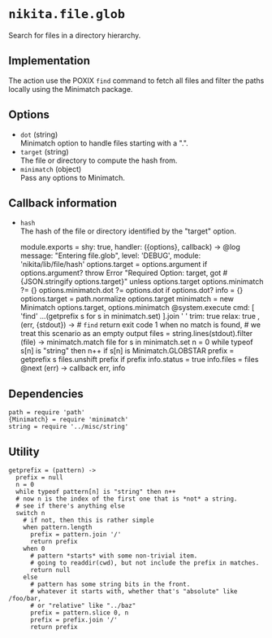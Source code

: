 
# `nikita.file.glob`

Search for files in a directory hierarchy.

## Implementation

The action use the POXIX `find` command to fetch all files and filter the
paths locally using the Minimatch package.

## Options

* `dot` (string)   
  Minimatch option to handle files starting with a ".".
* `target` (string)   
  The file or directory to compute the hash from.
* `minimatch` (object)   
  Pass any options to Minimatch.

## Callback information

* `hash`   
  The hash of the file or directory identified by the "target" option.

    module.exports = shy: true, handler: ({options}, callback) ->
      @log message: "Entering file.glob", level: 'DEBUG', module: 'nikita/lib/file/hash'
      options.target = options.argument if options.argument?
      throw Error "Required Option: target, got #{JSON.stringify options.target}" unless options.target
      options.minimatch ?= {}
      options.minimatch.dot ?= options.dot if options.dot?
      info = {}
      options.target = path.normalize options.target
      minimatch = new Minimatch options.target, options.minimatch
      @system.execute
        cmd: [
          'find'
          ...(getprefix s for s in minimatch.set)
        ].join ' '
        trim: true
        relax: true
      , (err, {stdout}) ->
        # `find` return exit code 1 when no match is found,
        # we treat this scenario as an empty output
        files = string.lines(stdout).filter (file) ->
          minimatch.match file
        for s in minimatch.set
          n = 0
          while typeof s[n] is "string" then n++
          if s[n] is Minimatch.GLOBSTAR
            prefix = getprefix s
            files.unshift prefix if prefix
        info.status = true
        info.files = files
      @next (err) ->
        callback err, info

## Dependencies

    path = require 'path'
    {Minimatch} = require 'minimatch'
    string = require '../misc/string'

## Utility

    getprefix = (pattern) ->
      prefix = null
      n = 0
      while typeof pattern[n] is "string" then n++
      # now n is the index of the first one that is *not* a string.
      # see if there's anything else
      switch n
        # if not, then this is rather simple
        when pattern.length
          prefix = pattern.join '/'
          return prefix
        when 0
          # pattern *starts* with some non-trivial item.
          # going to readdir(cwd), but not include the prefix in matches.
          return null
        else
          # pattern has some string bits in the front.
          # whatever it starts with, whether that's "absolute" like /foo/bar,
          # or "relative" like "../baz"
          prefix = pattern.slice 0, n
          prefix = prefix.join '/'
          return prefix
